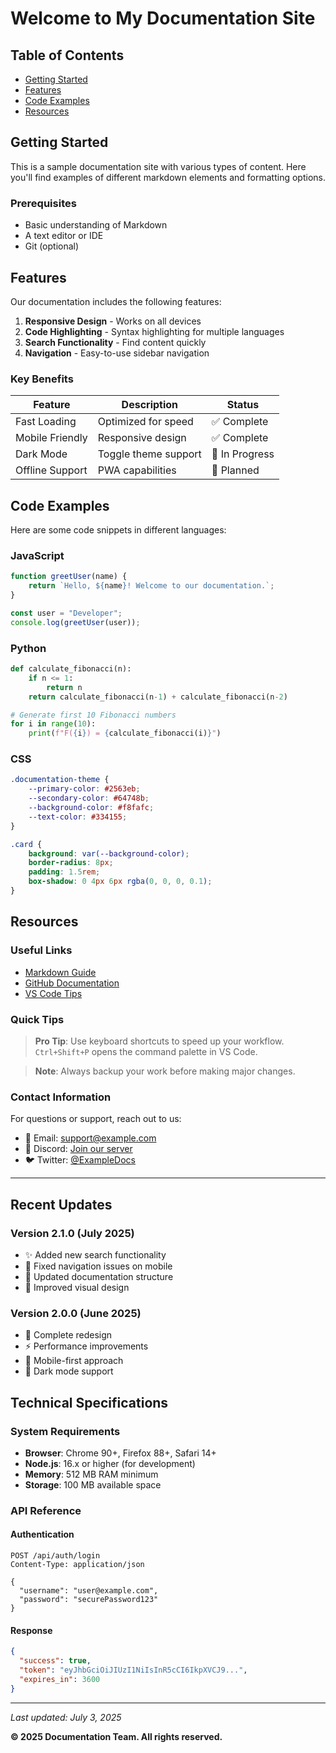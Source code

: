 # Welcome to My Documentation Site

## Table of Contents
- [Getting Started](#getting-started)
- [Features](#features)
- [Code Examples](#code-examples)
- [Resources](#resources)

## Getting Started

This is a sample documentation site with various types of content. Here you'll find examples of different markdown elements and formatting options.

### Prerequisites
- Basic understanding of Markdown
- A text editor or IDE
- Git (optional)

## Features

Our documentation includes the following features:

1. **Responsive Design** - Works on all devices
2. **Code Highlighting** - Syntax highlighting for multiple languages
3. **Search Functionality** - Find content quickly
4. **Navigation** - Easy-to-use sidebar navigation

### Key Benefits

| Feature | Description | Status |
|---------|-------------|--------|
| Fast Loading | Optimized for speed | ✅ Complete |
| Mobile Friendly | Responsive design | ✅ Complete |
| Dark Mode | Toggle theme support | 🚧 In Progress |
| Offline Support | PWA capabilities | 📝 Planned |

## Code Examples

Here are some code snippets in different languages:

### JavaScript
```javascript
function greetUser(name) {
    return `Hello, ${name}! Welcome to our documentation.`;
}

const user = "Developer";
console.log(greetUser(user));
```

### Python
```python
def calculate_fibonacci(n):
    if n <= 1:
        return n
    return calculate_fibonacci(n-1) + calculate_fibonacci(n-2)

# Generate first 10 Fibonacci numbers
for i in range(10):
    print(f"F({i}) = {calculate_fibonacci(i)}")
```

### CSS
```css
.documentation-theme {
    --primary-color: #2563eb;
    --secondary-color: #64748b;
    --background-color: #f8fafc;
    --text-color: #334155;
}

.card {
    background: var(--background-color);
    border-radius: 8px;
    padding: 1.5rem;
    box-shadow: 0 4px 6px rgba(0, 0, 0, 0.1);
}
```

## Resources

### Useful Links
- [Markdown Guide](https://www.markdownguide.org/)
- [GitHub Documentation](https://docs.github.com/)
- [VS Code Tips](https://code.visualstudio.com/docs)

### Quick Tips

> **Pro Tip**: Use keyboard shortcuts to speed up your workflow. `Ctrl+Shift+P` opens the command palette in VS Code.

> **Note**: Always backup your work before making major changes.

### Contact Information

For questions or support, reach out to us:

- 📧 Email: support@example.com
- 💬 Discord: [Join our server](https://discord.gg/example)
- 🐦 Twitter: [@ExampleDocs](https://twitter.com/exampledocs)

---

## Recent Updates

### Version 2.1.0 (July 2025)
- ✨ Added new search functionality
- 🐛 Fixed navigation issues on mobile
- 📝 Updated documentation structure
- 🎨 Improved visual design

### Version 2.0.0 (June 2025)
- 🚀 Complete redesign
- ⚡ Performance improvements
- 📱 Mobile-first approach
- 🌙 Dark mode support

## Technical Specifications

### System Requirements
- **Browser**: Chrome 90+, Firefox 88+, Safari 14+
- **Node.js**: 16.x or higher (for development)
- **Memory**: 512 MB RAM minimum
- **Storage**: 100 MB available space

### API Reference

#### Authentication
```http
POST /api/auth/login
Content-Type: application/json

{
  "username": "user@example.com",
  "password": "securePassword123"
}
```

#### Response
```json
{
  "success": true,
  "token": "eyJhbGciOiJIUzI1NiIsInR5cCI6IkpXVCJ9...",
  "expires_in": 3600
}
```

---

*Last updated: July 3, 2025*

**© 2025 Documentation Team. All rights reserved.**